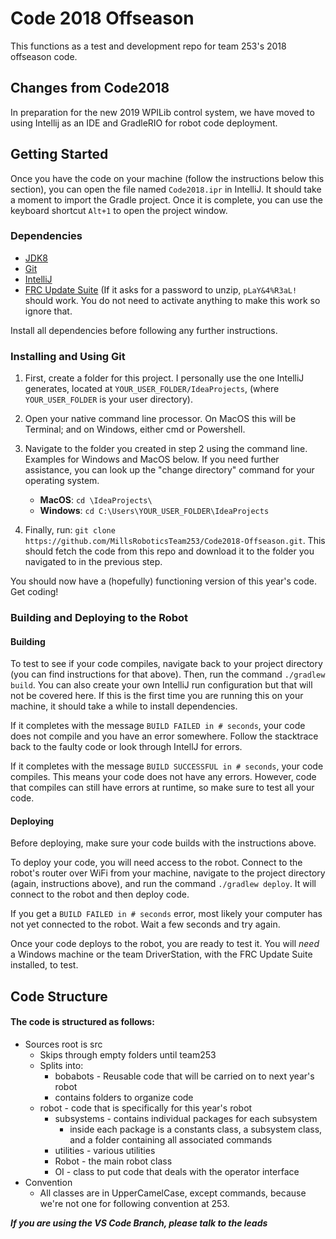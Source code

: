 # Code 2018 Offseason
This functions as a test and development repo for team 253's 2018 offseason code. 

## Changes from Code2018
In preparation for the new 2019 WPILib control system, we have moved to using Intellij as an IDE and GradleRIO for robot code deployment. 

## Getting Started
Once you have the code on your machine (follow the instructions below this section), you can open the file named `Code2018.ipr` in IntelliJ. It should take a moment to import the Gradle project. Once it is complete, you can use the keyboard shortcut `Alt+1` to open the project window.

### Dependencies
- [JDK8](http://www.oracle.com/technetwork/java/javase/downloads/jdk8-downloads-2133151.html)
- [Git](https://git-scm.com/book/en/v2/Getting-Started-Installing-Git)
- [IntelliJ](https://www.jetbrains.com/idea/)
- [FRC Update Suite](http://www.ni.com/download/first-robotics-software-2017/7183/en/) (If it asks for a password to unzip, `pLaY&4%R3aL!` should work. You do not need to activate anything to make this work so ignore that.


Install all dependencies before following any further instructions.

### Installing and Using Git
1. First, create a folder for this project. I personally use the one IntelliJ generates, located at `YOUR_USER_FOLDER/IdeaProjects`, (where `YOUR_USER_FOLDER` is your user directory).

2. Open your native command line processor. On MacOS this will be Terminal; and on Windows, either cmd or Powershell. 

3. Navigate to the folder you created in step 2 using the command line. Examples for Windows and MacOS below. If you need further assistance, you can look up the "change directory" command for your operating system.
	- **MacOS**: `cd \IdeaProjects\`
	- **Windows**: `cd C:\Users\YOUR_USER_FOLDER\IdeaProjects`

4. Finally, run: `git clone https://github.com/MillsRoboticsTeam253/Code2018-Offseason.git`. 
This should fetch the code from this repo and download it to the folder you navigated to in the previous step.

You should now have a (hopefully) functioning version of this year's code. Get coding!

### Building and Deploying to the Robot

#### Building
To test to see if your code compiles, navigate back to your project directory (you can find instructions for that above). Then, run the command `./gradlew build`. You can also create your own IntelliJ run configuration but that will not be covered here. If this is the first time you are running this on your machine, it should take a while to install dependencies. 

If it completes with the message `BUILD FAILED in # seconds`, your code does not compile and you have an error somewhere. Follow the stacktrace back to the faulty code or look through IntellJ for errors.

If it completes with the message `BUILD SUCCESSFUL in # seconds`, your code compiles. This means your code does not have any errors. However, code that compiles can still have errors at runtime, so make sure to test all your code.

#### Deploying
Before deploying, make sure your code builds with the instructions above.

To deploy your code, you will need access to the robot. Connect to the robot's router over WiFi from your machine, navigate to the project directory (again, instructions above), and run the command `./gradlew deploy`. It will connect to the robot and then deploy code. 

If you get a `BUILD FAILED in # seconds` error, most likely your computer has not yet connected to the robot. Wait a few seconds and try again. 

Once your code deploys to the robot, you are ready to test it. You will *need* a Windows machine or the team DriverStation, with the FRC Update Suite installed, to test.

## Code Structure
#### The code is structured as follows:
- Sources root is src
    - Skips through empty folders until team253
    - Splits into:
    	- bobabots  - Reusable code that will be carried on to next year's robot
		- contains folders to organize code
	- robot - code that is specifically for this year's robot
		- subsystems - contains individual packages for each subsystem
			- inside each package is a constants class, a subsystem class, and a folder containing all associated commands
		- utilities - various utilities
		- Robot - the main robot class
		- OI - class to put code that deals with the operator interface
- Convention
	- All classes are in UpperCamelCase, except commands, because we're not one for following convention at 253.


***If you are using the VS Code Branch, please talk to the leads***

